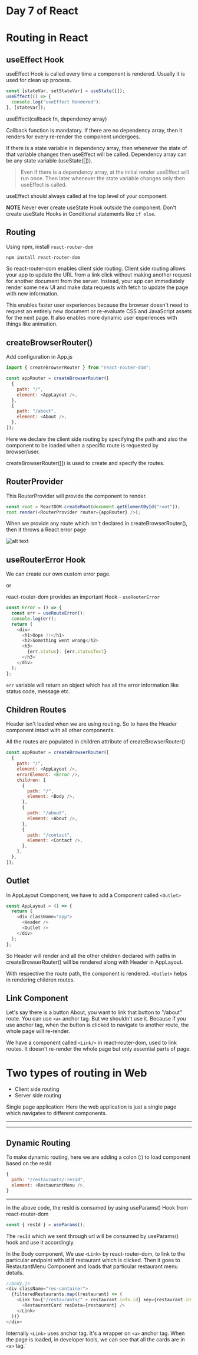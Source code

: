 # Day 7 of React

# Routing in React

## useEffect Hook

useEffect Hook is called every time a component is rendered. Usually it is used for clean up process.

```js
const [stateVar, setStateVar] = useState([]);
useEffect(() => {
  console.log("useEffect Rendered");
}, [stateVar]);
```

useEffect(callback fn, dependency array)

Callback function is mandatory. If there are no dependency array, then it renders for every re-render the component undergoes.

If there is a state variable in dependency array, then whenever the state of that variable changes then useEffect will be called. Dependency array can be any state variable (useState([])).

> Even if there is a dependency array, at the initial render useEffect will run once. Then later whenever the state variable changes only then useEffect is called.

useEffect should always called at the top level of your component.

**NOTE** Never ever create useState Hook outside the component. Don't create useState Hooks in Conditional statements like `if else`.

## Routing

Using npm, install `react-router-dom`

```sh
npm install react-router-dom
```

So react-router-dom enables client side routing. Client side routing allows your app to update the URL from a link click without making another request for another document from the server. Instead, your app can immediately render some new UI and make data requests with fetch to update the page with new information.

This enables faster user experiences because the browser doesn't need to request an entirely new document or re-evaluate CSS and JavaScript assets for the next page. It also enables more dynamic user experiences with things like animation.

## createBrowserRouter()

Add configuration in App.js

```js
import { createBrowserRouter } from "react-router-dom";

const appRouter = createBrowserRouter([
  {
    path: "/",
    element: <AppLayout />,
  },
  {
    path: "/about",
    element: <About />,
  },
]);
```

Here we declare the client side routing by specifying the path and also the component to be loaded when a specific route is requested by browser/user.

createBrowserRouter([]) is used to create and specify the routes.

## RouterProvider

This RouterProvider will provide the component to render.

```js
const root = ReactDOM.createRoot(document.getElementById("root"));
root.render(<RouterProvider router={appRouter} />);
```

When we provide any route which isn't declared in createBrowserRouter(), then it throws a React error page

![alt text](image.png)

## useRouterError Hook

We can create our own custom error page.

or

react-router-dom provides an important Hook - `useRouterError`

```js
const Error = () => {
  const err = useRouteError();
  console.log(err);
  return (
    <div>
      <h1>Oops !!</h1>
      <h2>Something went wrong</h2>
      <h3>
        {err.status}: {err.statusText}
      </h3>
    </div>
  );
};
```

`err` variable will return an object which has all the error information like status code, message etc.

## Children Routes

Header isn't loaded when we are using routing. So to have the Header component intact with all other components.

All the routes are populated in children attribute of createBrowserRouter()

```js
const appRouter = createBrowserRouter([
  {
    path: "/",
    element: <AppLayout />,
    errorElement: <Error />,
    children: [
      {
        path: "/",
        element: <Body />,
      },
      {
        path: "/about",
        element: <About />,
      },
      {
        path: "/contact",
        element: <Contact />,
      },
    ],
  },
]);
```

## Outlet

In AppLayout Component, we have to add a Component called `<Outlet>`

```js
const AppLayout = () => {
  return (
    <div className="app">
      <Header />
      <Outlet />
    </div>
  );
};
```

So Header will render and all the other children declared with paths in createBrowserRouter() will be rendered along with Header in AppLayout.

With respective the route path, the component is rendered. `<Outlet>` helps in rendering children routes.

## Link Component

Let's say there is a button About, you want to link that button to "/about" route. You can use `<a>` anchor tag. But we shouldn't use it. Because if you use anchor tag, when the button is clicked to navigate to another route, the whole page will re-render.

We have a component called `<Link/>` in react-router-dom, used to link routes. It doesn't re-render the whole page but only essential parts of page.

# Two types of routing in Web

- Client side routing
- Server side routing

Single page application: Here the web application is just a single page which navigates to different components.

---

---

## Dynamic Routing

To make dynamic routing, here we are adding a colon (:) to load component based on the resId

```js
{
  path: "/restaurants/:resId",
  element: <RestaurantMenu />,
}
```

---

In the above code, the resId is consumed by using useParams() Hook from react-router-dom

```js
const { resId } = useParams();
```

The `resId` which we sent through url will be consumed by useParams() hook and use it accordingly.

In the Body component, We use `<Link>` by react-router-dom, to link to the particular endpoint with id if restaurant which is clicked. Then it goes to RestautantMenu Component and loads that particular restaurant menu details.

```js
//Body.js
<div className="res-container">
  {filteredRestaurants.map((restaurant) => (
    <Link to={"/restaurants/" + restaurant.info.id} key={restaurant.info.id}>
      <RestaurantCard resData={restaurant} />
    </Link>
  ))}
</div>
```

Internally `<Link>` uses anchor tag. It's a wrapper on `<a>` anchor tag. When the page is loaded, in developer tools, we can see that all the cards are in `<a>` tag.`
